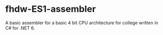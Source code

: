 # fhdw-ES1-assembler
A basic assembler for a basic 4 bit CPU architecture for college written in C# for .NET 6. 

